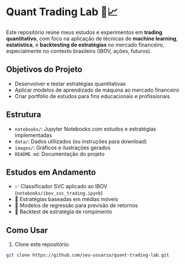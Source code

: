 # Quant Trading Lab 🧠📈

Este repositório reúne meus estudos e experimentos em **trading quantitativo**, com foco na aplicação de técnicas de **machine learning**, **estatística**, e **backtesting de estratégias** no mercado financeiro, especialmente no contexto brasileiro (IBOV, ações, futuros).

## Objetivos do Projeto

- Desenvolver e testar estratégias quantitativas
- Aplicar modelos de aprendizado de máquina ao mercado financeiro
- Criar portfólio de estudos para fins educacionais e profissionais

## Estrutura

- `notebooks/`: Jupyter Notebooks com estudos e estratégias implementadas
- `data/`: Dados utilizados (ou instruções para download)
- `images/`: Gráficos e ilustrações gerados
- `README.md`: Documentação do projeto

## Estudos em Andamento

- ✅ Classificador SVC aplicado ao IBOV (`notebooks/ibov_svc_trading.ipynb`)
- 🔄 Estratégias baseadas em médias móveis
- 🔄 Modelos de regressão para previsão de retornos
- 🔄 Backtest de estratégia de rompimento

## Como Usar

1. Clone este repositório:
```bash
git clone https://github.com/seu-usuario/quant-trading-lab.git
